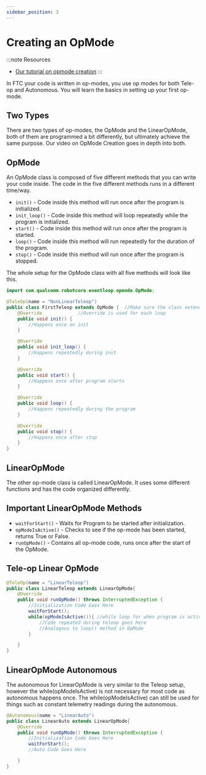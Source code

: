 ```yaml
---
sidebar_position: 3
---
```

# Creating an OpMode
:::note Resources

* [Our tutorial on opmode creation](https://www.youtube.com/watch?v=UmsXnZxoDmI)
:::


In FTC your code is written in op-modes, you use op modes for both Tele-op and Autonomous. You will learn the basics in setting up your first op-mode.

## Two Types
There are two types of op-modes, the OpMode and the LinearOpMode, both of them are programmed a bit differently, but ultimately achieve the same purpose. Our video on OpMode Creation goes in depth into both. 

## OpMode
An OpMode class is composed of five different methods that you can write your code inside. The code in the five different methods runs in a different time/way. 

* `init()` - Code inside this method will run once after the program is initialized.
* `init_loop()` - Code inside this method will loop repeatedly while the program is initialized.
* `start()` - Code inside this method will run once after the program is started.
* `loop()` - Code inside this method will run repeatedly for the duration of the program. 
* `stop()` - Code inside this method will run once after the program is stopped.

The whole setup for the OpMode class with all five methods will look like this.

```java
import com.qualcomm.robotcore.eventloop.opmode.OpMode;

@TeleOp(name = "NonLinearTeleop")
public class FirstTeleop extends OpMode {  //Make sure the class extends OpMode
    @Override             //Override is used for each loop
    public void init() {
        //Happens once on init
    }

    @Override
    public void init_loop() {
        //Happens repeatedly during init
    }

    @Override
    public void start() {
        //Happens once after program starts
    }

    @Override
    public void loop() {
        //Happens repeatedly during the program
    }

    @Override
    public void stop() {
        //Happens once after stop
    }
}

```

## LinearOpMode
The other op-mode class is called LinearOpMode. It uses some different functions and has the code organized differently.
## Important LinearOpMode Methods
* `waitForStart()` - Waits for Program to be started after initialization.
* `opModeIsActive()` - Checks to see if the op-mode has been started, returns True or False.
* `runOpMode()` - Contains all op-mode code, runs once after the start of the OpMode.
## Tele-op Linear OpMode
```java 
@TeleOp(name = "LinearTeleop")
public class LinearTeleop extends LinearOpMode{
    @Override
    public void runOpMode() throws InterruptedException {
        //Initialization Code Goes Here
        waitForStart();
        while(opModeIsActive()){ //while loop for when program is active
            //Code repeated during teleop goes here
            //Analogous to loop() method in OpMode
        }

    }
}
```
## LinearOpMode Autonomous
The autonomous for LinearOpMode is very similar to the Teleop setup, however the while(opModeIsActive) is not necessary for most code as autonomous happens once. The while(opModeIsActive) can still be used for things such as constant telemetry readings during the autonomous.
```java 
@Autonomous(name = "LinearAuto")
public class LinearAuto extends LinearOpMode{
    @Override
    public void runOpMode() throws InterruptedException {
        //Initialization Code Goes Here
        waitForStart();
        //Auto Code Goes Here

    }
}
```
